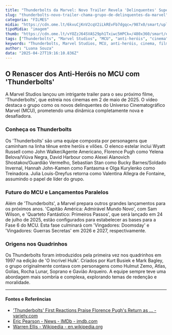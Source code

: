 ```yaml
---
title: "Thunderbolts da Marvel: Novo Trailer Revela 'Delinquentes' Super-Heróis"
slug: "thunderbolts-novo-trailer-chama-grupo-de-delinquentes-da-marvel"
categoria: "FILMES"
midia: "https://cdn.ome.lt/6kvuCjKnV2cqV2iLkREvFb7dgqc=/987x0/smart/uploads/conteudo/fotos/thunderboltsvarianteposter_qoVMFoe.jpg"
tipoMidia: "imagem"
thumb: "https://cdn.ome.lt/vYOZzJ64SVAS29ph1Txiwc5HPCk=/480x360/smart/extras/conteudos/thunderboltsvarianteposter_HU1KsPy.jpg"
tags: ["Thunderbolts", "Marvel Studios", "MCU", "anti-heróis", "cinema", "filmes de super-heróis", "estreia 2025"]
keywords: "Thunderbolts, Marvel Studios, MCU, anti-heróis, cinema, filmes de super-heróis, estreia 2025"
author: "Luana Souza"
data: "2025-04-27T19:16:10.836Z"
---
```


## O Renascer dos Anti-Heróis no MCU com 'Thunderbolts'

A Marvel Studios lançou um intrigante trailer para o seu próximo filme, 'Thunderbolts', que estreia nos cinemas em 2 de maio de 2025. O vídeo destaca o grupo como os novos delinquentes do Universo Cinematográfico Marvel (MCU), prometendo uma dinâmica completamente nova e desafiadora.

### Conheça os Thunderbolts

Os 'Thunderbolts' são uma equipe composta por personagens que caminham na linha tênue entre heróis e vilões. O elenco estelar inclui Wyatt Russell como John Walker/Agente Americano, Florence Pugh como Yelena Belova/Viúva Negra, David Harbour como Alexei Alanovich Shostakov/Guardião Vermelho, Sebastian Stan como Bucky Barnes/Soldado Invernal, Hannah John-Kamen como Fantasma e Olga Kurylenko como Treinadora. Julia Louis-Dreyfus retorna como Valentina Allegra de Fontaine, assumindo o papel de líder do grupo.

### Futuro do MCU e Lançamentos Paralelos

Além de 'Thunderbolts', a Marvel prepara outros grandes lançamentos para os próximos anos. 'Capitão América: Admirável Mundo Novo', com Sam Wilson, e 'Quarteto Fantástico: Primeiros Passos', que será lançado em 24 de julho de 2025, estão configurados para estabelecer as bases para a Fase 6 do MCU. Esta fase culminará com 'Vingadores: Doomsday' e 'Vingadores: Guerras Secretas' em 2026 e 2027, respectivamente.

### Origens nos Quadrinhos

Os Thunderbolts foram introduzidos pela primeira vez nos quadrinhos em 1997 na edição de 'O Incrível Hulk'. Criados por Kurt Busiek e Mark Bagley, o grupo originalmente contava com personagens como Hulmut Zemo, Atlas, Golias, Rocha Lunar, Soprano e Gavião Arqueiro. A equipe sempre teve uma abordagem mais sombria e complexa, explorando temas de redenção e moralidade.

---

#### Fontes e Referências

- ['Thunderbolts' First Reactions Praise Florence Pugh's Return as ... - variety.com](https://variety.com/2025/film/news/thunderbolts-first-reactions-marvel-florence-pugh-1236374552/)
- [Eric Pearson - News - IMDb - imdb.com](https://www.imdb.com/name/nm3069408/news/)
- [Warren Ellis - Wikipedia - en.wikipedia.org](https://en.wikipedia.org/wiki/Warren_Ellis)